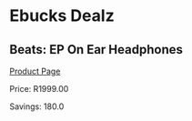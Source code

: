 
# Ebucks Dealz
## Beats: EP On Ear Headphones
[Product Page](https://www.ebucks.com/web/shop/productSelected.do?prodId=1049694050&catId=714971432)

Price: R1999.00

Savings: 180.0


	
